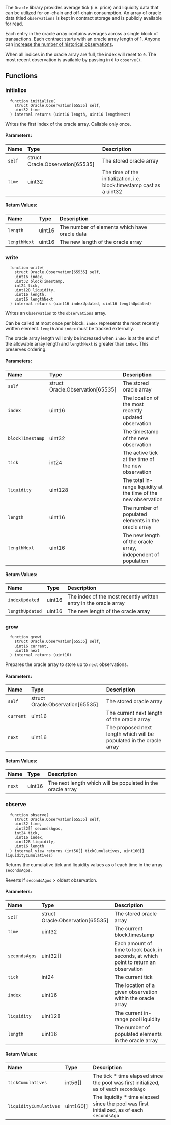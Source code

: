 
The `Oracle` library provides average tick (i.e. price) and liquidity data that can be utilized for on-chain and off-chain consumption. An array of oracle data titled `observations` is kept in contract storage and is publicly available for read.

Each entry in the oracle array contains averages across a single block of transactions. Each contract starts with an oracle array length of 1. Anyone can [increase the number of historical observations](https://docs.poolsharks.org/smart-contracts/base/PoolsharkPair#increaseobservationlengthnext).

When all indices in the oracle array are full, the index will reset to `0`. The most recent observation is available by passing in `0` to `observe()`.

## Functions

### initialize

```solidity
  function initialize(
    struct Oracle.Observation[65535] self,
    uint32 time
  ) internal returns (uint16 length, uint16 lengthNext)
```

Writes the first index of the oracle array. Callable only once.

#### Parameters:

| Name   | Type                             | Description                                                                    |
| :----- | :------------------------------- | :----------------------------------------------------------------------------- |
| `self` | struct Oracle.Observation[65535] | The stored oracle array                                                        |
| `time` | uint32                           | The time of the initialization, i.e. block.timestamp cast as a uint32 |

#### Return Values:

| Name              | Type   | Description                                                   |
| :---------------- | :----- | :------------------------------------------------------------ |
| `length`     | uint16 | The number of elements which have oracle data |
| `lengthNext` | uint16 | The new length of the oracle array                    |

### write

```solidity
  function write(
    struct Oracle.Observation[65535] self,
    uint16 index,
    uint32 blockTimestamp,
    int24 tick,
    uint128 liquidity,
    uint16 length,
    uint16 lengthNext
  ) internal returns (uint16 indexUpdated, uint16 lengthUpdated)
```

Writes an `Observation` to the `observations` array.

Can be called at most once per block. `index` represents the most recently written element. `length` and `index` must be tracked externally.

The oracle array length will only be increased when `index` is at the end of the allowable array length and `lengthNext` is greater than `index`. This preserves ordering.

#### Parameters:

| Name              | Type                             | Description                                                     |
| :---------------- | :------------------------------- | :-------------------------------------------------------------- |
| `self`            | struct Oracle.Observation[65535] | The stored oracle array                                         |
| `index`           | uint16                           | The location of the most recently updated observation           |
| `blockTimestamp`  | uint32                           | The timestamp of the new observation                            |
| `tick`            | int24                            | The active tick at the time of the new observation              |
| `liquidity`       | uint128                          | The total in-range liquidity at the time of the new observation |
| `length`     | uint16                           | The number of populated elements in the oracle array            |
| `lengthNext` | uint16                           | The new length of the oracle array, independent of population   |

#### Return Values:

| Name                 | Type   | Description                                                            |
| :------------------- | :----- | :--------------------------------------------------------------------- |
| `indexUpdated`       | uint16 | The index of the most recently written entry in the oracle array |
| `lengthUpdated` | uint16 | The new length of the oracle array                                |

### grow

```solidity
  function grow(
    struct Oracle.Observation[65535] self,
    uint16 current,
    uint16 next
  ) internal returns (uint16)
```

Prepares the oracle array to store up to `next` observations.

#### Parameters:

| Name      | Type                             | Description                                                               |
| :-------- | :------------------------------- | :------------------------------------------------------------------------ |
| `self`    | struct Oracle.Observation[65535] | The stored oracle array                                                   |
| `current` | uint16                           | The current next length of the oracle array                          |
| `next`    | uint16                           | The proposed next length which will be populated in the oracle array |

#### Return Values:

| Name   | Type   | Description                                                      |
| :----- | :----- | :--------------------------------------------------------------- |
| `next` | uint16 | The next length which will be populated in the oracle array |

### observe

```solidity
  function observe(
    struct Oracle.Observation[65535] self,
    uint32 time,
    uint32[] secondsAgos,
    int24 tick,
    uint16 index,
    uint128 liquidity,
    uint16 length
  ) internal view returns (int56[] tickCumulatives, uint160[] liquidityCumulatives)
```

Returns the cumulative tick and liquidity values as of each time in the array `secondsAgos`.

Reverts if `secondsAgos` > oldest observation.

#### Parameters:

| Name          | Type                             | Description                                                                           |
| :------------ | :------------------------------- | :------------------------------------------------------------------------------------ |
| `self`        | struct Oracle.Observation[65535] | The stored oracle array                                                               |
| `time`        | uint32                           | The current block.timestamp                                                           |
| `secondsAgos` | uint32[]                         | Each amount of time to look back, in seconds, at which point to return an observation |
| `tick`        | int24                            | The current tick                                                                      |
| `index`       | uint16                           | The location of a given observation within the oracle array                           |
| `liquidity`   | uint128                          | The current in-range pool liquidity                                                   |
| `length` | uint16                           | The number of populated elements in the oracle array                                  |

#### Return Values:

| Name                   | Type      | Description                                                                                 |
| :--------------------- | :-------- | :------------------------------------------------------------------------------------------ |
| `tickCumulatives`      | int56[]   | The tick \* time elapsed since the pool was first initialized, as of each `secondsAgo`      |
| `liquidityCumulatives` | uint160[] | The liquidity \* time elapsed since the pool was first initialized, as of each `secondsAgo` |
